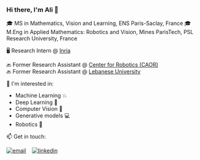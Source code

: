 ### Hi there, I'm Ali 👋

🎓 MS in Mathematics, Vision and Learning, ENS Paris-Saclay, France
🎓 M.Eng in Applied Mathematics: Robotics and Vision, Mines ParisTech, PSL Research University, France

🖥️ Research Intern @ [Inria](https://www.inria.fr/en)<br>

🔙 Former Research Assistant @ [Center for Robotics (CAOR)](https://caor-mines-paristech.fr/en/home/)<br>
🔙 Former Research Assistant @ [Lebanese University](http://www.ulfg.ul.edu.lb/)

💞️ I'm interested in:
- Machine Learning 💥
- Deep Learning 🧠
- Computer Vision 🎨
- Generative models 💻
- Robotics 🤖

📫 Get in touch:

[![email](https://user-images.githubusercontent.com/25087769/87174308-a4680f00-c2df-11ea-90b0-5fa1fa76d2f1.png)](mailto:alirida.sahili@gmail.com) &nbsp;&nbsp;
[![linkedin](https://user-images.githubusercontent.com/25087769/87172072-530a5080-c2dc-11ea-8e2c-8ee4dbf3394b.png)](https://www.linkedin.com/in/ali-rida-sahili-a84b7a189/) &nbsp;&nbsp;


<!--
**Ali-Sahili/Ali-Sahili** is a ✨ _special_ ✨ repository because its `README.md` (this file) appears on your GitHub profile.

Here are some ideas to get you started:

- 🔭 I’m currently working on ...
- 🌱 I’m currently learning ...
- 👯 I’m looking to collaborate on ...
- 🤔 I’m looking for help with ...
- 💬 Ask me about ...
- 📫 How to reach me: ...
- 😄 Pronouns: ...
- ⚡ Fun fact: ...
-->
